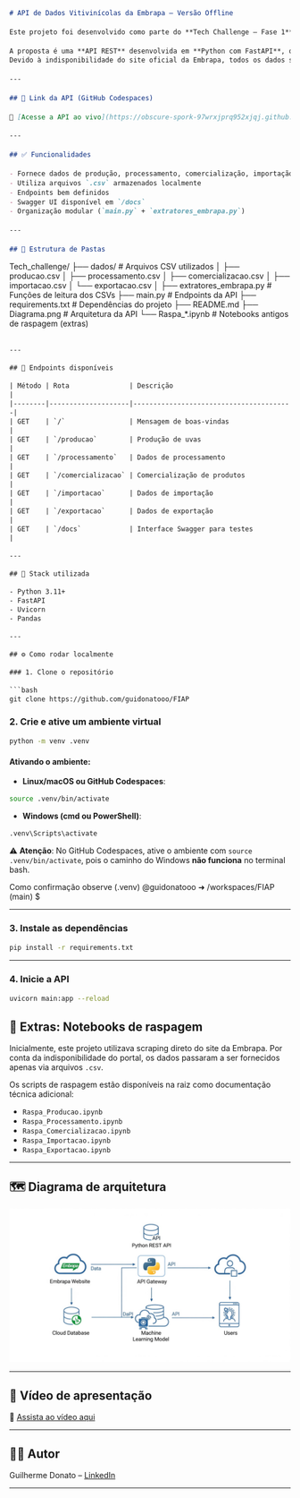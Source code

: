 ```markdown
# API de Dados Vitivinícolas da Embrapa — Versão Offline

Este projeto foi desenvolvido como parte do **Tech Challenge – Fase 1** do curso de **Machine Learning Engineering da FIAP**.

A proposta é uma **API REST** desenvolvida em **Python com FastAPI**, que permite consultar dados da vitivinicultura brasileira.  
Devido à indisponibilidade do site oficial da Embrapa, todos os dados são servidos via **arquivos locais `.csv`** previamente baixados.

---

## 🚀 Link da API (GitHub Codespaces)

🔗 [Acesse a API ao vivo](https://obscure-spork-97wrxjprq952xjqj.github.dev/)

---

## ✅ Funcionalidades

- Fornece dados de produção, processamento, comercialização, importação e exportação de produtos vitivinícolas
- Utiliza arquivos `.csv` armazenados localmente
- Endpoints bem definidos
- Swagger UI disponível em `/docs`
- Organização modular (`main.py` + `extratores_embrapa.py`)

---

## 📂 Estrutura de Pastas

```

Tech\_challenge/
├── dados/                      # Arquivos CSV utilizados
│   ├── producao.csv
│   ├── processamento.csv
│   ├── comercializacao.csv
│   ├── importacao.csv
│   └── exportacao.csv
│
├── extratores\_embrapa.py       # Funções de leitura dos CSVs
├── main.py                     # Endpoints da API
├── requirements.txt            # Dependências do projeto
├── README.md
├── Diagrama.png                # Arquitetura da API
└── Raspa\_\*.ipynb               # Notebooks antigos de raspagem (extras)

````

---

## 📌 Endpoints disponíveis

| Método | Rota               | Descrição                              |
|--------|--------------------|----------------------------------------|
| GET    | `/`                | Mensagem de boas-vindas                |
| GET    | `/producao`        | Produção de uvas                       |
| GET    | `/processamento`   | Dados de processamento                 |
| GET    | `/comercializacao` | Comercialização de produtos            |
| GET    | `/importacao`      | Dados de importação                    |
| GET    | `/exportacao`      | Dados de exportação                    |
| GET    | `/docs`            | Interface Swagger para testes          |

---

## 🧱 Stack utilizada

- Python 3.11+
- FastAPI
- Uvicorn
- Pandas

---

## ⚙️ Como rodar localmente

### 1. Clone o repositório

```bash
git clone https://github.com/guidonatooo/FIAP
````

### 2. Crie e ative um ambiente virtual

```bash
python -m venv .venv
```

#### Ativando o ambiente:

* **Linux/macOS ou GitHub Codespaces**:

```bash
source .venv/bin/activate
```

* **Windows (cmd ou PowerShell)**:

```bash
.venv\Scripts\activate
```

⚠️ **Atenção**: No GitHub Codespaces, ative o ambiente com `source .venv/bin/activate`, pois o caminho do Windows **não funciona** no terminal bash.

Como confirmação observe (.venv) @guidonatooo ➜ /workspaces/FIAP (main) $

---

### 3. Instale as dependências

```bash
pip install -r requirements.txt
```

---

### 4. Inicie a API

```bash
uvicorn main:app --reload
```

## 🧪 Extras: Notebooks de raspagem

Inicialmente, este projeto utilizava scraping direto do site da Embrapa.
Por conta da indisponibilidade do portal, os dados passaram a ser fornecidos apenas via arquivos `.csv`.

Os scripts de raspagem estão disponíveis na raiz como documentação técnica adicional:

* `Raspa_Producao.ipynb`
* `Raspa_Processamento.ipynb`
* `Raspa_Comercializacao.ipynb`
* `Raspa_Importacao.ipynb`
* `Raspa_Exportacao.ipynb`

---

## 🗺️ Diagrama de arquitetura

![Diagrama da Solução](./Diagrama.jpg)

---

## 🎥 Vídeo de apresentação

🔗 [Assista ao vídeo aqui](https://SEU-LINK-DO-VIDEO)

---

## 👨‍💻 Autor

Guilherme Donato – [LinkedIn](https://www.linkedin.com/in/)

---
